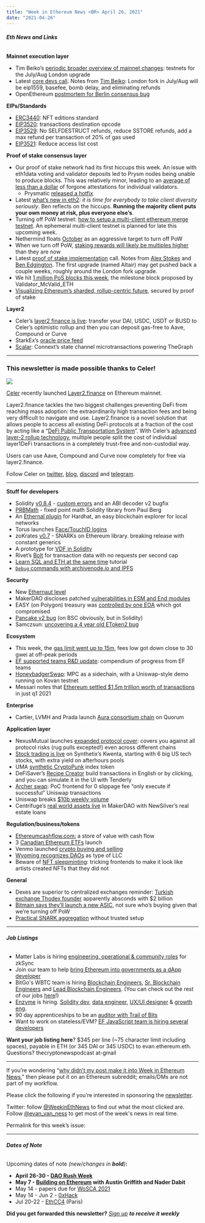 ```yaml
---
title: "Week in Ethereum News <BR> April 26, 2021"
date: "2021-04-26"
---
```


###### **Eth News and Links**

**Mainnet execution layer**

- Tim Beiko’s [periodic broader overview of mainnet changes](https://hackmd.io/@timbeiko/acd): testnets for the July/Aug London upgrade
- Latest [core devs call](https://youtu.be/C9hzAYkklQM?t=244). Notes from [Tim Beiko](https://twitter.com/TimBeiko/status/1385613482402275331): London fork in July/Aug will be eip1559, basefee, bomb delay, and eliminating refunds
- OpenEthereum [postmortem for Berlin consensus bug](https://docs.google.com/document/d/18BhIEB7V_f_GkL8NZptxq-xadu5sb8QUzego8YVVMUM/edit#heading=h.nxtmf7qzhoyo)

**EIPs/Standards**

- [ERC3440](https://github.com/ethereum/EIPs/issues/3519): NFT editions standard
- [EIP3520](https://github.com/ethereum/EIPs/blob/8a6f26c5c4929cdbb155fcef2fa5e8ced6d616a7/EIPS/eip-3520.md): transactions destination opcode
- [EIP3529](https://github.com/ethereum/EIPs/blob/5f9d8ea62033890c848e5b363408c82362bc6bcf/EIPS/eip-3529.md): No SELFDESTRUCT refunds, reduce SSTORE refunds, add a max refund per transaction of 20% of gas used
- [EIP3521](https://eips.ethereum.org/EIPS/eip-3521): Reduce access list cost

**Proof of stake consensus layer**

- Our proof of stake network had its first hiccups this week. An issue with eth1data voting and validator deposits led to Prysm nodes being unable to produce blocks. This was relatively minor, leading to an [average of less than a dollar](https://www.reddit.com/r/ethstaker/comments/mxpz57/regarding_the_recent_beacon_chain_incident/) of forgone attestations for individual validators.
    - Prysmatic [released a hotfix](https://github.com/prysmaticlabs/prysm/releases/tag/v1.3.8-hotfix+6c0942)
- Latest [what’s new in eth2](https://hackmd.io/@benjaminion/eth2_news/https%3A%2F%2Fhackmd.io%2F%40benjaminion%2Fwnie2_210424): _it is time for everybody to take client diversity seriously_. Ben reflects on the hiccups. **Running the majority client puts your own money at risk, plus everyone else’s**.
- Turning off PoW testnet: [how to setup a multi-client ethereum merge testnet](https://github.com/protolambda/mergenet-tutorial). An ephemeral multi-client testnet is planned for late this upcoming week.
- Nethermind floats [October](https://twitter.com/nethermindeth/status/1385699335355125766) as an aggressive target to turn off PoW
- When we turn off PoW, [staking rewards will likely be multiples higher](https://twitter.com/drakefjustin/status/1384124998084792324) than they are now
- Latest [proof of stake implementation](https://youtu.be/D9Aqr8thF9c?t=225) call. Notes from [Alex Stokes](https://twitter.com/ralexstokes/status/1385295236885204997) and [Ben Edgington](https://hackmd.io/@benjaminion/rJUzAo0Id). The first upgrade (named Altair) may get pushed back a couple weeks, roughly around the London fork upgrade.
- We hit [1 million PoS blocks this week](https://beaconcha.in/block/1000000), the milestone block proposed by Validator\_McValid\_ETH
- [Visualizing Ethereum’s sharded, rollup-centric future](https://barnabe.substack.com/p/eth2?s=09), secured by proof of stake

**Layer2**

- Celer’s [layer2 finance is live](https://blog.celer.network/2021/04/22/the-layer2-finance-v0-1-mainnet-launches-democratize-defi-simple-and-zero-fees/): transfer your DAI, USDC, USDT or BUSD to Celer’s optimistic rollup and then you can deposit gas-free to Aave, Compound or Curve
- StarkEx’s [oracle price feed](https://medium.com/starkware/oracle-price-feed-on-starkex-2b15a3ca122)
- [Scalar](https://thegraph.com/blog/scalar): Connext’s state channel microtransactions powering TheGraph

* * *

### **This newsletter is made possible thanks to Celer!**

![](https://weekinethereumnews.com/wp-content/uploads/2020/11/Screenshot-from-2020-11-22-15-36-32.png)

[Celer](http://celer.network/) recently launched [Layer2.finance](https://app.l2.finance/) on Ethereum mainnet.

Layer2.finance tackles the two biggest challenges preventing DeFi from reaching mass adoption: the extraordinarily high transaction fees and being very difficult to navigate and use. Layer2.finance is a novel solution that allows people to access all existing DeFi protocols at a fraction of the cost by acting like a “[DeFi Public Transportation System](https://blog.celer.network/2021/04/02/eli5-layer2-finance-the-modern-subway-of-the-defi-city/)”. With Celer’s [advanced layer-2 rollup technology](https://blog.celer.network/2021/02/18/layer2-finance-get-defi-mass-adoption-today-scaling-layer-1-defi-in-place-with-zero-migration/), multiple people split the cost of individual layer1DeFi transactions in a completely trust-free and non-custodial way.

Users can use Aave, Compound and Curve now completely for free via layer2.finance.

Follow Celer on [twitter](https://twitter.com/CelerNetwork), [blog](https://blog.celer.network/), [discord](https://discord.com/invite/Trhab5w) and [telegram](https://t.me/celernetwork).

* * *

**Stuff for developers**

- Solidity [v0.8.4](https://blog.soliditylang.org/2021/04/21/solidity-0.8.4-release-announcement/) - [custom errors](https://blog.soliditylang.org/2021/04/21/custom-errors/) and an ABI decoder v2 bugfix
- [PRBMath](https://twitter.com/PaulRBerg/status/1384179308978085889) - fixed point math Solidity library from Paul Berg
- An [Ethernal plugin](https://github.com/tryethernal/hardhat-ethernal) for Hardhat, an easy blockchain explorer for local networks
- Torus launches [Face/TouchID logins](https://medium.com/toruslabs/openlogin-by-torus-911c56526e33)
- zoKrates [v0.7](https://github.com/Zokrates/ZoKrates/releases/tag/0.7.0) - SNARKs on Ethereum library. breaking release with constant generics
- A prototype for [VDF in Solidity](https://github.com/kilic/evmvdf)
- Rivet’s [Bolt](https://medium.com/@designheretic/introducing-rivet-bolt-5a757cbeb7e3) for transaction data with no requests per second cap
- [Learn SQL and ETH at the same time](https://towardsdatascience.com/your-guide-to-intermediate-sql-while-learning-ethereum-at-the-same-time-7b25119ef1e2?gi=3dd064e47b17) tutorial
- [`Debug` commands with archivenode.io and IPFS](https://chasewright.com/ethereum-and-ipfs/)

**Security**

- New [Ethernaut level](https://twitter.com/OpenZeppelin/status/1384907280521519110)
- MakerDAO discloses patched [vulnerabilities in ESM and End modules](https://forum.makerdao.com/t/esm-end-module-upgrades-and-disclosures/7569)
- EASY (on Polygon) treasury was [controlled by one EOA](https://www.rekt.news/easyfi-rekt/) which got compromised
- [Pancake v2 bug](https://twitter.com/nipun_pit/status/1385531250073427968) (on BSC obviously, but in Solidity)
- Samczsun: [uncovering a 4 year old EToken2 bug](https://samczsun.com/uncovering-a-four-year-old-bug/)

**Ecosystem**

- This week, the [gas limit went up to 15m](https://etherscan.io/chart/gaslimit), fees low got down close to 30 gwei at off-peak periods
- [EF supported teams R&D update](https://blog.ethereum.org/2021/04/26/ef-supported-teams-research-and-development-update-2021-pt-1/): compendium of progress from EF teams
- [HoneybadgerSwap](https://medium.com/initc3org/honeybadgerswap-making-mpc-as-a-sidechain-364bebdb10a5): MPC as a sidechain, with a Uniswap-style demo running on Kovan testnet
- Messari notes that [Ethereum settled $1.5m trillion worth of transactions](https://twitter.com/RyanWatkins_/status/1384676842045681664) in just q1 2021

**Enterprise**

- Cartier, LVMH and Prada launch [Aura consortium chain](https://twitter.com/VanessaGrellet_/status/1384681019077496840) on Quorum

**Application layer**

- NexusMutual launches [expanded protocol cover](https://medium.com/nexus-mutual/nexus-is-growing-protocol-cover-is-live-56752446ec57): covers you against all protocol risks (rug pulls excepted!) even across different chains
- [Stock trading is live](https://blog.kwenta.io/stocks-are-now-live-on-kwenta/) on Synthetix’s Kwenta, starting with 6 big US tech stocks, with extra yield on afterhours pools
- UMA [synthetic CryptoPunk](https://medium.com/uma-project/ulabs-cryptopunks-synthetic-token-upunk-25d9d97600c3) index token
- DeFiSaver’s [Recipe Creator](https://twitter.com/DeFiSaver/status/1384158771623055375) build transactions in English or by clicking, and you can simulate it in the UI with Tenderly
- [Archer swap](https://twitter.com/calebsheridan/status/1384811452402442240): PoC frontend for 0 slippage fee “only execute if successful” Uniswap transactions
- Uniswap breaks [$10b weekly volume](https://twitter.com/haydenzadams/status/1384534770214916097)
- Centrifuge’s [real world assets live](https://medium.com/centrifuge/defi-2-0-first-real-world-loan-is-financed-on-maker-fbe24675428f) in MakerDAO with NewSilver’s real estate loans

**Regulation/business/tokens**

- [Ethereumcashflow.com:](https://ethereumcashflow.com/) a store of value with cash flow
- 3 [Canadian Ethereum ETFs](https://www.msn.com/en-us/money/other/3-ethereum-etfs-will-start-trading-today-in-canada-as-crypto-fever-continues/ar-BB1fQZbi) launch
- Venmo launched [crypto buying and selling](https://newsroom.paypal-corp.com/2021-04-20-Introducing-Crypto-on-Venmo)
- [Wyoming recognizes DAOs](https://twitter.com/CaitlinLong_/status/1384991490531729410) as type of LLC
- Beware of [NFT sleepminting](https://timdaub.github.io/2021/04/22/nft-sleepminting-beeple-provenance/): tricking frontends to make it look like artists created NFTs that they did not

**General**

- Dexes are superior to centralized exchanges reminder: [Turkish exchange Thodex founder](https://www.msn.com/en-us/money/other/thodex-cryptocurrency-exchange-chief-allegedly-goes-on-the-run-with-242bn-in-client-funds/ar-BB1g3IBO) apparently absconds with $2 billion
- [Bitmain says they’ll launch a new ASIC](https://twitter.com/OhGodAGirl/status/1386042625443078145), not sure who’s buying given that we’re turning off PoW
- [Practical SNARK aggregation](https://eprint.iacr.org/2021/529) without trusted setup

* * *

###### **Job Listings**

- Matter Labs is hiring [engineering, operational & community roles](https://www.notion.so/matterlabs/Career-at-Matter-Labs-4a69ed0f7acb45c89f662cf12dbc2464) for zkSync
- Join our team to help [bring Ethereum into governments as a dApp developer](https://www.notion.so/symfoni/Symfoni-jobs-0c2bdc029d2a4cf7b91864a5e68ed00f)
- BitGo's WBTC team is hiring [Blockchain Engineers](https://boards.greenhouse.io/bitgo/jobs/5191525002), [Sr. Blockchain Engineers](https://boards.greenhouse.io/bitgo/jobs/5089951002) and [Lead Blockchain Engineers](https://boards.greenhouse.io/bitgo/jobs/5197342002). (You can check out the rest of our jobs [here](https://boards.greenhouse.io/bitgo)!)
- [Enzyme](https://enzyme.finance/) is hiring. [Solidity dev](https://www.notion.so/Senior-Smart-Contract-Developer-to-work-on-Enzyme-641aef0d89cc419cba792445354f835b), [data engineer](https://www.notion.so/Data-Engineer-a412646a06a046bfaac26085b4695857), [UX/UI designer](https://www.notion.so/UX-UI-Designer-e115c94e193b4e98b98283fa1bcaf3b8) & [growth eng](https://www.notion.so/Growth-Engineer-d682408e8500447888859f9d47bc4a79).
- 90 day apprenticeships to be an [auditor with Trail of Bits](https://twitter.com/dguido/status/1385636916620582922)
- Want to work on stateless/EVM? [EF JavaScript team is hiring several developers](https://twitter.com/EFJavaScript/status/1382292102348935168)

**Want your job listing here**? $345 per line (~75 character limit including spaces), payable in ETH (or 345 DAI or 345 USDC) to evan.ethereum.eth. Questions? thecryptonewspodcast at-gmail

* * *

If you’re wondering “[why didn’t my post make it into Week in Ethereum News](https://www.evanvanness.com/post/179914035841/why-didnt-my-post-make-the-newsletter),” then please put it on an Ethereum subreddit; emails/DMs are not part of my workflow.

Please click the following if you’re interested in sponsoring the [newsletter](https://www.evanvanness.com/post/625741875743227904/evan-is-live-on-balancer).

Twitter: follow [@WeekinEthNews](https://twitter.com/WeekInEthNews) to find out what the most clicked are. Follow [@evan\_van\_ness](https://twitter.com/evan_van_ness) to get most of the week's news in real time.

Permalink for this week’s issue:

* * *

###### **Dates of Note**

Upcoming dates of note _(_new/changes in **bold**_)_**:**

- **April 26-30 - [DAO Rush Week](https://daorushweek.com/)**
- **May 7 - [Building on Ethereum](https://twitter.com/dabit3/status/1386696929770283010) with Austin Griffith and Nader Dabit**
- May 14 - papers due for [WoSCA 2021](https://trailofbits.github.io/WoSCA/)
- May 14 - Jun 2 - [0xHack](https://0xhack.dev/)
- Jul 20-22 - [EthCC4](https://ethcc.io/) (Paris)

**Did you get forwarded this newsletter?** _[Sign up](https://weekinethereum.substack.com/subscribe#about) **to receive it weekly**_
